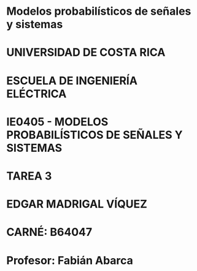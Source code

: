 # Modelos probabilísticos de señales y sistemas
# UNIVERSIDAD DE COSTA RICA
# ESCUELA DE INGENIERÍA ELÉCTRICA

# IE0405 - MODELOS PROBABILÍSTICOS DE SEÑALES Y SISTEMAS 

# TAREA 3

# EDGAR MADRIGAL VÍQUEZ
# CARNÉ: B64047
# Profesor: Fabián Abarca
